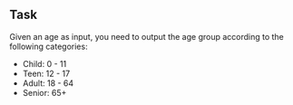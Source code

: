 ## Task
Given an age as input, you need to output the age group according to the following categories:
- Child: 0 - 11
- Teen: 12 - 17
- Adult: 18 - 64
- Senior: 65+
